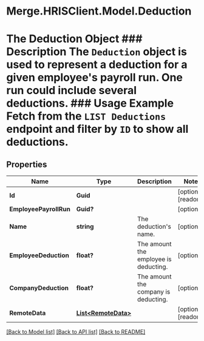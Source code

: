 # Merge.HRISClient.Model.Deduction
# The Deduction Object ### Description The `Deduction` object is used to represent a deduction for a given employee's payroll run. One run could include several deductions.  ### Usage Example Fetch from the `LIST Deductions` endpoint and filter by `ID` to show all deductions.

## Properties

Name | Type | Description | Notes
------------ | ------------- | ------------- | -------------
**Id** | **Guid** |  | [optional] [readonly] 
**EmployeePayrollRun** | **Guid?** |  | [optional] 
**Name** | **string** | The deduction&#39;s name. | [optional] 
**EmployeeDeduction** | **float?** | The amount the employee is deducting. | [optional] 
**CompanyDeduction** | **float?** | The amount the company is deducting. | [optional] 
**RemoteData** | [**List&lt;RemoteData&gt;**](RemoteData.md) |  | [optional] [readonly] 

[[Back to Model list]](../README.md#documentation-for-models) [[Back to API list]](../README.md#documentation-for-api-endpoints) [[Back to README]](../README.md)

